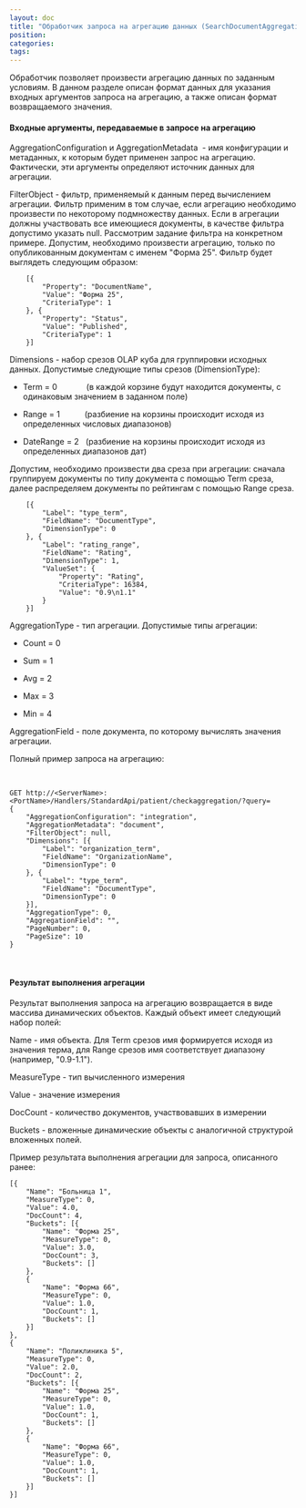 ```yaml
---
layout: doc
title: "Обработчик запроса на агрегацию данных (SearchDocumentAggregationHandler)"
position: 
categories: 
tags: 
---
```


Обработчик позволяет произвести агрегацию данных по заданным условиям. В данном разделе описан формат данных для указания входных аргументов запроса на агрегацию, а также описан формат возвращаемого значения.

#### Входные аргументы, передаваемые в запросе на агрегацию

AggregationConfiguration и AggregationMetadata  - имя конфигурации и метаданных, к которым будет применен запрос на агрегацию. Фактически, эти аргументы определяют источник данных для агрегации.

FilterObject - фильтр, применяемый к данным перед вычислением агрегации. Фильтр применим в том случае, если агрегацию необходимо произвести по некоторому подмножеству данных. Если в агрегации должны участвовать все имеющиеся документы, в качестве фильтра допустимо указать null. Рассмотрим задание фильтра на конкретном примере. Допустим, необходимо произвести агрегацию, только по опубликованным документам с именем "Форма 25". Фильтр будет выглядеть следующим образом:

```
    [{
        "Property": "DocumentName",
        "Value": "Форма 25",
        "CriteriaType": 1
    }, {
        "Property": "Status",
        "Value": "Published",
        "CriteriaType": 1
    }]
```

Dimensions - набор срезов OLAP куба для группировки исходных данных. Допустимые следующие типы срезов (DimensionType):

* Term = 0             (в каждой корзине будут находится документы, с одинаковым значением в заданном поле)


* Range = 1           (разбиение на корзины происходит исходя из определенных числовых диапазонов)


* DateRange = 2   (разбиение на корзины происходит исходя из определенных диапазонов дат)



Допустим, необходимо произвести два среза при агрегации: сначала группируем документы по типу документа с помощью Term среза, далее распределяем документы по рейтингам с помощью Range среза.

```
    [{
        "Label": "type_term",
        "FieldName": "DocumentType",
        "DimensionType": 0
    }, {
        "Label": "rating_range",
        "FieldName": "Rating",
        "DimensionType": 1,
        "ValueSet": {
            "Property": "Rating",
            "CriteriaType": 16384,
            "Value": "0.9\n1.1"
        }
    }]
```

AggregationType - тип агрегации. Допустимые типы агрегации:

* Count = 0


* Sum = 1


* Avg = 2


* Max = 3


* Min = 4



AggregationField - поле документа, по которому вычислять значения агрегации.

Полный пример запроса на агрегацию:

 

```
GET http://<ServerName>:<PortName>/Handlers/StandardApi/patient/checkaggregation/?query=
{
    "AggregationConfiguration": "integration",
    "AggregationMetadata": "document",
    "FilterObject": null,
    "Dimensions": [{
        "Label": "organization_term",
        "FieldName": "OrganizationName",
        "DimensionType": 0
    }, {
        "Label": "type_term",
        "FieldName": "DocumentType",
        "DimensionType": 0
    }],
    "AggregationType": 0,
    "AggregationField": "",
    "PageNumber": 0,
    "PageSize": 10
}
```

 

#### Результат выполнения агрегации

Результат выполнения запроса на агрегацию возвращается в виде массива динамических объектов. Каждый объект имеет следующий набор полей:

Name - имя объекта. Для Term срезов имя формируется исходя из значения терма, для Range срезов имя соответствует диапазону (например, "0.9-1.1").

MeasureType - тип вычисленного измерения

Value - значение измерения

DocCount - количество документов, участвовавших в измерении

Buckets - вложенные динамические объекты с аналогичной структурой вложенных полей.

Пример результата выполнения агрегации для запроса, описанного ранее:

```
[{
	"Name": "Больница 1",
	"MeasureType": 0,
	"Value": 4.0,
	"DocCount": 4,
	"Buckets": [{
		"Name": "Форма 25",
		"MeasureType": 0,
		"Value": 3.0,
		"DocCount": 3,
		"Buckets": []
	},
	{
		"Name": "Форма 66",
		"MeasureType": 0,
		"Value": 1.0,
		"DocCount": 1,
		"Buckets": []
	}]
},
{
	"Name": "Поликлиника 5",
	"MeasureType": 0,
	"Value": 2.0,
	"DocCount": 2,
	"Buckets": [{
		"Name": "Форма 25",
		"MeasureType": 0,
		"Value": 1.0,
		"DocCount": 1,
		"Buckets": []
	},
	{
		"Name": "Форма 66",
		"MeasureType": 0,
		"Value": 1.0,
		"DocCount": 1,
		"Buckets": []
	}]
}]
```

